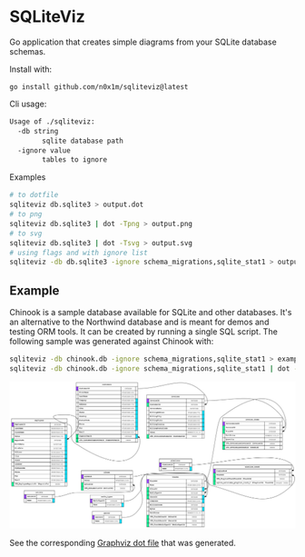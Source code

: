 # SQLiteViz

Go application that creates simple diagrams from your SQLite database schemas.

Install with:

    go install github.com/n0x1m/sqliteviz@latest

Cli usage:

```sh
Usage of ./sqliteviz:
  -db string
        sqlite database path
  -ignore value
        tables to ignore
```

Examples

```sh
# to dotfile
sqliteviz db.sqlite3 > output.dot
# to png
sqliteviz db.sqlite3 | dot -Tpng > output.png
# to svg
sqliteviz db.sqlite3 | dot -Tsvg > output.svg
# using flags and with ignore list
sqliteviz -db db.sqlite3 -ignore schema_migrations,sqlite_stat1 > output.dot
```

## Example

Chinook is a sample database available for SQLite and other databases. It's an
alternative to the Northwind database and is meant for demos and testing ORM
tools. It can be created by running a single SQL script. The following sample
was generated against Chinook with:

```sh
sqliteviz -db chinook.db -ignore schema_migrations,sqlite_stat1 > example/chinook.dot
sqliteviz -db chinook.db -ignore schema_migrations,sqlite_stat1 | dot -Tsvg > example/chinook.svg
```

![sqlite visualization of the chinook database](./example/chinook.svg)

See the corresponding [Graphviz dot file](./example/chinook.dot) that was
generated.
